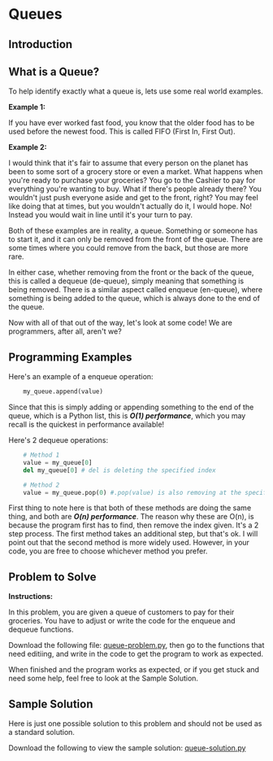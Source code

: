 # Queues

## Introduction

## What is a Queue?
To help identify exactly what a queue is, lets use some real world examples.

**Example 1:**

If you have ever worked fast food, you know that the older food has to be used before the newest food. This is called FIFO (First In, First Out). 

**Example 2:**

I would think that it's fair to assume that every person on the planet has been to some sort of a grocery store or even a market. What happens when you're ready to purchase your groceries? You go to the Cashier to pay for everything you're wanting to buy. What if there's people already there? You wouldn't just push everyone aside and get to the front, right? You may feel like doing that at times, but you wouldn't actually do it, I would hope. No! Instead you would wait in line until it's your turn to pay.

Both of these examples are in reality, a queue. Something or someone has to start it, and it can only be removed from the front of the queue. There are some times where you could remove from the back, but those are more rare.

In either case, whether removing from the front or the back of the queue, this is called a dequeue (de-queue), simply meaning that something is being removed. There is a similar aspect called enqueue (en-queue), where something is being added to the queue, which is always done to the end of the queue.

Now with all of that out of the way, let's look at some code! We are programmers, after all, aren't we?

## Programming Examples

Here's an example of a enqueue operation:
```python
    my_queue.append(value)
```
Since that this is simply adding or appending something to the end of the queue, which is a Python list, this is ***O(1) performance***, which you may recall is the quickest in performance available!

Here's 2 dequeue operations:
```python
    # Method 1
    value = my_queue[0]
    del my_queue[0] # del is deleting the specified index

    # Method 2
    value = my_queue.pop(0) #.pop(value) is also removing at the specified index 
```
First thing to note here is that both of these methods are doing the same thing, and both are ***O(n) performance***. The reason why these are O(n), is because the program first has to find, then remove the index given. It's a 2 step process. The first method takes an additional step, but that's ok. I will point out that the second method is more widely used. However, in your code, you are free to choose whichever method you prefer.

## Problem to Solve
**Instructions:**

In this problem, you are given a queue of customers to pay for their groceries. You have to adjust or write the code for the enqueue and dequeue functions.

Download the following file: [queue-problem.py](queue-problem.py), then go to the functions that need editiing, and write in the code to get the program to work as expected.

When finished and the program works as expected, or if you get stuck and need some help, feel free to look at the Sample Solution.

## Sample Solution
Here is just one possible solution to this problem and should not be used as a standard solution.

Download the following to view the sample solution: [queue-solution.py](queue-solution.py)